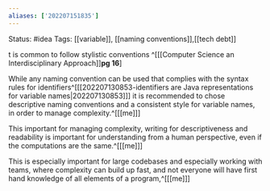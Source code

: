```yaml
---
aliases: ['202207151835']
---
```

Status: #idea
Tags: [[variable]], [[naming conventions]],[[tech debt]]



t is common to follow stylistic conventions ^[[[Computer Science an Interdisciplinary Approach]]**pg 16**]

While any naming convention can be used that complies with the syntax rules for identifiers^[[[202207130853-identifiers are Java representations for variable names|202207130853]]] it is recommended to chose descriptive naming conventions and a consistent style for variable names, in order to manage complexity.^[[[me]]]

This important for managing complexity, writing for descriptiveness and readability is important for understanding from a human perspective, even if the computations are the same.^[[[me]]]

This is especially important for large codebases and especially working with teams, where complexity can build up fast, and not everyone will have first hand knowledge of all elements of a program,^[[[me]]]
